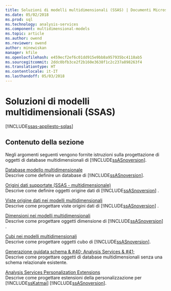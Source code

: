```yaml
---
title: Soluzioni di modelli multidimensionali (SSAS) | Documenti Microsoft
ms.date: 05/02/2018
ms.prod: sql
ms.technology: analysis-services
ms.component: multidimensional-models
ms.topic: article
ms.author: owend
ms.reviewer: owend
author: minewiskan
manager: kfile
ms.openlocfilehash: e459ecf2ef6c01dd915e9bb8a957935bc4118ab5
ms.sourcegitcommit: 2ddc0bfb3ce2f2b160e3638f1c2c237a898263f4
ms.translationtype: HT
ms.contentlocale: it-IT
ms.lasthandoff: 05/03/2018
---
```

# <a name="multidimensional-model-solutions-ssas"></a>Soluzioni di modelli multidimensionali (SSAS)
[!INCLUDE[ssas-appliesto-sqlas](../../includes/ssas-appliesto-sqlas.md)]
    
## <a name="in-this-section"></a>Contenuto della sezione  
 Negli argomenti seguenti vengono fornite istruzioni sulla progettazione di oggetti di database multidimensionali di [!INCLUDE[ssASnoversion](../../includes/ssasnoversion-md.md)].  
  
 [Database modello multidimensionale ](../../analysis-services/multidimensional-models/multidimensional-model-databases-ssas.md)  
 Descrive come definire un database di [!INCLUDE[ssASnoversion](../../includes/ssasnoversion-md.md)].  
  
 [Origini dati supportate &#40;SSAS - multidimensionale&#41;](../../analysis-services/multidimensional-models/supported-data-sources-ssas-multidimensional.md)  
 Descrive come definire oggetti origine dati di [!INCLUDE[ssASnoversion](../../includes/ssasnoversion-md.md)] .  
  
 [Viste origine dati nei modelli multidimensionali](../../analysis-services/multidimensional-models/data-source-views-in-multidimensional-models.md)  
 Descrive come progettare viste origini dati di [!INCLUDE[ssASnoversion](../../includes/ssasnoversion-md.md)] .  
  
 [Dimensioni nei modelli multidimensionali](../../analysis-services/multidimensional-models/dimensions-in-multidimensional-models.md)  
 Descrive come progettare oggetti dimensione di [!INCLUDE[ssASnoversion](../../includes/ssasnoversion-md.md)] .  
  
 [Cubi nei modelli multidimensionali](../../analysis-services/multidimensional-models/cubes-in-multidimensional-models.md)  
 Descrive come progettare oggetti cubo di [!INCLUDE[ssASnoversion](../../includes/ssasnoversion-md.md)].  
  
 [Generazione guidata schema & #40; Analysis Services & #41;](../../analysis-services/multidimensional-models/schema-generation-wizard-analysis-services.md)  
 Descrive come progettare oggetti di database multidimensionali senza una schema relazionale esistente.  
  
 [Analysis Services Personalization Extensions](../../analysis-services/multidimensional-models/extending-olap/analysis-services-personalization-extensions.md)  
 Descrive come progettare estensioni della personalizzazione per [!INCLUDE[ssKatmai](../../includes/sskatmai-md.md)] [!INCLUDE[ssASnoversion](../../includes/ssasnoversion-md.md)].  
  
  
